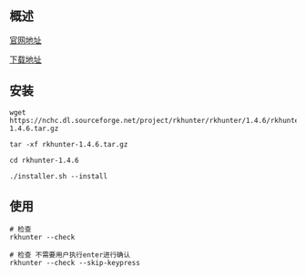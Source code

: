 ## 概述
[官网地址](http://rkhunter.sourceforge.net/)

[下载地址](https://sourceforge.net/projects/rkhunter/files/rkhunter/)

## 安装
```
wget https://nchc.dl.sourceforge.net/project/rkhunter/rkhunter/1.4.6/rkhunter-1.4.6.tar.gz

tar -xf rkhunter-1.4.6.tar.gz

cd rkhunter-1.4.6

./installer.sh --install
```

## 使用
```
# 检查
rkhunter --check

# 检查 不需要用户执行enter进行确认
rkhunter --check --skip-keypress
```
